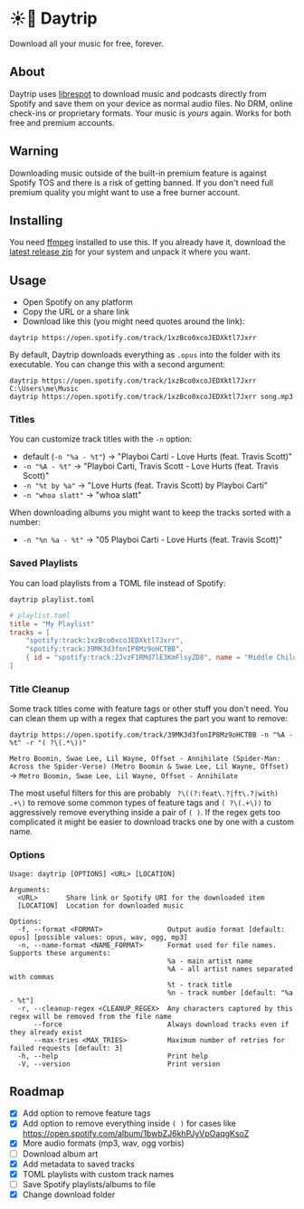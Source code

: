 # ☀️🚌 Daytrip

Download all your music for free, forever.

## About

Daytrip uses [librespot](https://github.com/librespot-org/librespot) to download music and podcasts
directly from Spotify and save them on your device as normal audio files. No DRM, online check-ins
or proprietary formats. Your music is _yours_ again. Works for both free and premium accounts.

## Warning

Downloading music outside of the built-in premium feature is against Spotify TOS and there is a
risk of getting banned. If you don't need full premium quality you might want to use a free burner account.

## Installing

You need [ffmpeg](https://ffmpeg.org/) installed to use this. If you already have it, download the
[latest release zip](https://github.com/tancop/daytrip/releases/latest) for your system and unpack it where you want.

## Usage

- Open Spotify on any platform
- Copy the URL or a share link
- Download like this (you might need quotes around the link):

```
daytrip https://open.spotify.com/track/1xzBco0xcoJEDXktl7Jxrr
```

By default, Daytrip downloads everything as `.opus` into the folder with its executable. You can change this with a second argument:

```
daytrip https://open.spotify.com/track/1xzBco0xcoJEDXktl7Jxrr C:\Users\me\Music
daytrip https://open.spotify.com/track/1xzBco0xcoJEDXktl7Jxrr song.mp3
```

### Titles

You can customize track titles with the `-n` option:

- default (`-n "%a - %t"`) -> "Playboi Carti - Love Hurts (feat. Travis Scott)"
- `-n "%A - %t"` -> "Playboi Carti, Travis Scott - Love Hurts (feat. Travis Scott)"
- `-n "%t by %a"` -> "Love Hurts (feat. Travis Scott) by Playboi Carti"
- `-n "whoa slatt"` -> "whoa slatt"

When downloading albums you might want to keep the tracks sorted with a number:

- `-n "%n %a - %t"` -> "05 Playboi Carti - Love Hurts (feat. Travis Scott)"

### Saved Playlists

You can load playlists from a TOML file instead of Spotify:

```
daytrip playlist.toml
```

```toml
# playlist.toml
title = "My Playlist"
tracks = [
    "spotify:track:1xzBco0xcoJEDXktl7Jxrr",
    "spotify:track:39MK3d3fonIP8Mz9oHCTBB",
    { id = "spotify:track:2JvzF1RMd7lE3KmFlsyZD8", name = "Middle Child" },
]
```

### Title Cleanup

Some track titles come with feature tags or other stuff you don't need. You can clean them up with a regex that captures the part you want to remove:

```
daytrip https://open.spotify.com/track/39MK3d3fonIP8Mz9oHCTBB -n "%A - %t" -r "( ?\(.*\))"
```

`Metro Boomin, Swae Lee, Lil Wayne, Offset - Annihilate (Spider-Man: Across the Spider-Verse)
(Metro Boomin & Swae Lee, Lil Wayne, Offset)` -> `Metro Boomin, Swae Lee, Lil Wayne, Offset - Annihilate`

The most useful filters for this are probably ` ?\((?:feat\.?|ft\.?|with) .+\)` to remove some common types of feature tags and `( ?\(.+\))` to aggressively remove everything inside a pair of `( )`. If the regex gets too complicated it might be easier to download tracks one by one with a custom name.

### Options

```
Usage: daytrip [OPTIONS] <URL> [LOCATION]

Arguments:
  <URL>       Share link or Spotify URI for the downloaded item
  [LOCATION]  Location for downloaded music

Options:
  -f, --format <FORMAT>                Output audio format [default: opus] [possible values: opus, wav, ogg, mp3]
  -n, --name-format <NAME_FORMAT>      Format used for file names. Supports these arguments:
                                       %a - main artist name
                                       %A - all artist names separated with commas
                                       %t - track title
                                       %n - track number [default: "%a - %t"]
  -r, --cleanup-regex <CLEANUP_REGEX>  Any characters captured by this regex will be removed from the file name
      --force                          Always download tracks even if they already exist
      --max-tries <MAX_TRIES>          Maximum number of retries for failed requests [default: 3]
  -h, --help                           Print help
  -V, --version                        Print version
```

## Roadmap

- [x] Add option to remove feature tags
- [x] Add option to remove everything inside `( )` for cases like https://open.spotify.com/album/1bwbZJ6khPJyVpOaqgKsoZ
- [x] More audio formats (mp3, wav, ogg vorbis)
- [ ] Download album art
- [x] Add metadata to saved tracks
- [x] TOML playlists with custom track names
- [ ] Save Spotify playlists/albums to file
- [x] Change download folder
